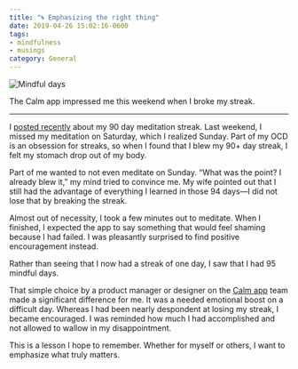 ```yaml
---
title: "🌀 Emphasizing the right thing"
date: 2019-04-26 15:02:16-0600
tags:
- mindfulness
- musings
category: General
---
```


<img src="https://www.bennorris.blog/uploads/2019/cd385d0bc1.jpg" alt="Mindful days" />

The Calm app impressed me this weekend when I broke my streak.

***

I [posted recently](https://www.bennorris.org/2019/04/16/ninety-days-of.html) about my 90 day meditation streak. Last weekend, I missed my meditation on Saturday, which I realized Sunday. Part of my OCD is an obsession for streaks, so when I found that I blew my 90+ day streak, I felt my stomach drop out of my body.

Part of me wanted to not even meditate on Sunday. “What was the point? I already blew it,” my mind tried to convince me. My wife pointed out that I still had the advantage of everything I learned in those 94 days—I did not lose that by breaking the streak.

Almost out of necessity, I took a few minutes out to meditate. When I finished, I expected the app to say something that would feel shaming because I had failed. I was pleasantly surprised to find positive encouragement instead.

Rather than seeing that I now had a streak of one day, I saw that I had 95 mindful days.

That simple choice by a product manager or designer on the [Calm app](https://www.calm.com) team made a significant difference for me. It was a needed emotional boost on a difficult day. Whereas I had been nearly despondent at losing my streak, I became encouraged. I was reminded how much I had accomplished and not allowed to wallow in my disappointment.

This is a lesson I hope to remember. Whether for myself or others, I want to emphasize what truly matters.
